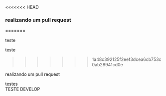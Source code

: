 <<<<<<< HEAD                                                                                                                  

                                                                                                                              

### realizando um pull request                                                                                                

                                                                                                                              

=======                                                                                                                       

                                                                                                                              

teste                                                                                                                         

                                                                                                                              

teste                                                                                                                         

                                                                                                                              

>>>>>>> 1a48c392125f2eef3dcea6cb753c0ab28941cd0e                                                                              

                                                                                                                              

realizando um pull request                                                                                                    

testes                        
TESTE DEVELOP
